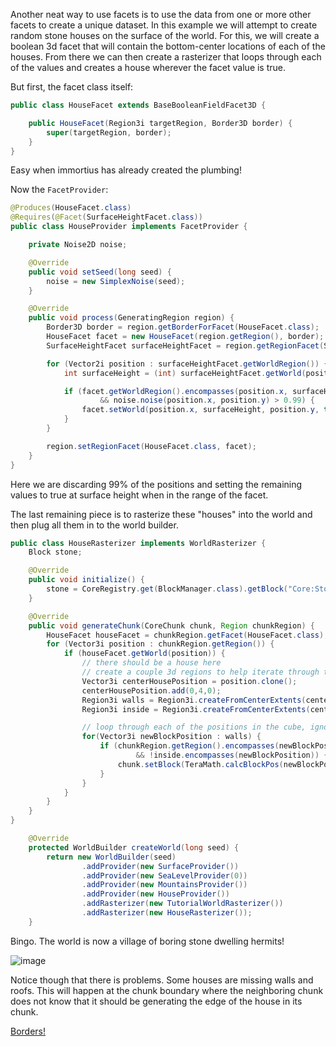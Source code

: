 Another neat way to use facets is to use the data from one or more other facets to create a unique dataset.  In this example we will attempt to create random stone houses on the surface of the world.  For this,  we will create a boolean 3d facet that will contain the bottom-center locations of each of the houses.  From there we can then create a rasterizer that loops through each of the values and creates a house wherever the facet value is true.

But first,  the facet class itself:
```java
public class HouseFacet extends BaseBooleanFieldFacet3D {

    public HouseFacet(Region3i targetRegion, Border3D border) {
        super(targetRegion, border);
    }
}
```
Easy when immortius has already created the plumbing!  

Now the ```FacetProvider```:
```java
@Produces(HouseFacet.class)
@Requires(@Facet(SurfaceHeightFacet.class))
public class HouseProvider implements FacetProvider {

    private Noise2D noise;

    @Override
    public void setSeed(long seed) {
        noise = new SimplexNoise(seed);
    }

    @Override
    public void process(GeneratingRegion region) {
        Border3D border = region.getBorderForFacet(HouseFacet.class);
        HouseFacet facet = new HouseFacet(region.getRegion(), border);
        SurfaceHeightFacet surfaceHeightFacet = region.getRegionFacet(SurfaceHeightFacet.class);

        for (Vector2i position : surfaceHeightFacet.getWorldRegion()) {
            int surfaceHeight = (int) surfaceHeightFacet.getWorld(position);

            if (facet.getWorldRegion().encompasses(position.x, surfaceHeight, position.y)
                    && noise.noise(position.x, position.y) > 0.99) {
                facet.setWorld(position.x, surfaceHeight, position.y, true);
            }
        }

        region.setRegionFacet(HouseFacet.class, facet);
    }
}
```
Here we are discarding 99% of the positions and setting the remaining values to true at surface height when in the range of the facet.

The last remaining piece is to rasterize these "houses" into the world and then plug all them in to the world builder.
```java
public class HouseRasterizer implements WorldRasterizer {
    Block stone;

    @Override
    public void initialize() {
        stone = CoreRegistry.get(BlockManager.class).getBlock("Core:Stone");
    }

    @Override
    public void generateChunk(CoreChunk chunk, Region chunkRegion) {
        HouseFacet houseFacet = chunkRegion.getFacet(HouseFacet.class);
        for (Vector3i position : chunkRegion.getRegion()) {
            if (houseFacet.getWorld(position)) {
                // there should be a house here
                // create a couple 3d regions to help iterate through the cube shape, inside and out
                Vector3i centerHousePosition = position.clone();
                centerHousePosition.add(0,4,0);
                Region3i walls = Region3i.createFromCenterExtents(centerHousePosition, 4);
                Region3i inside = Region3i.createFromCenterExtents(centerHousePosition, 3);

                // loop through each of the positions in the cube, ignoring the inside ones
                for(Vector3i newBlockPosition : walls) {
                    if (chunkRegion.getRegion().encompasses(newBlockPosition)
                            && !inside.encompasses(newBlockPosition)) {
                        chunk.setBlock(TeraMath.calcBlockPos(newBlockPosition), stone);
                    }
                }
            }
        }
    }
}
```
```java
    @Override
    protected WorldBuilder createWorld(long seed) {
        return new WorldBuilder(seed)
                .addProvider(new SurfaceProvider())
                .addProvider(new SeaLevelProvider(0))
                .addProvider(new MountainsProvider())
                .addProvider(new HouseProvider())
                .addRasterizer(new TutorialWorldRasterizer())
                .addRasterizer(new HouseRasterizer());
    }
```

Bingo.  The world is now a village of boring stone dwelling hermits!

![image](https://raw.githubusercontent.com/Terasology/TutorialWorldGeneration/master/images/RequiresFacetProduction.png)

Notice though that there is problems. Some houses are missing walls and roofs.  This will happen at the chunk boundary where the neighboring chunk does not know that it should be generating the edge of the house in its chunk.

[Borders!](Borders)